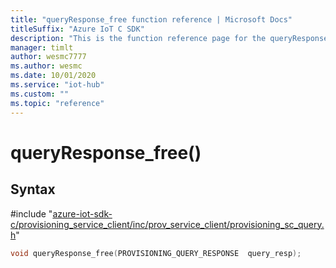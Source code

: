 ```yaml
---                             
title: "queryResponse_free function reference | Microsoft Docs" 
titleSuffix: "Azure IoT C SDK"            
description: "This is the function reference page for the queryResponse_free() function in the Azure IoT C SDK. This SDK is used with Azure IoT Hub and Azure IoT Hub Device Provisioning Service"            
manager: timlt                 
author: wesmc7777              
ms.author: wesmc               
ms.date: 10/01/2020                    
ms.service: "iot-hub"             
ms.custom: ""                
ms.topic: "reference"        
---                            
```


# queryResponse_free()

## Syntax

\#include "[azure-iot-sdk-c/provisioning_service_client/inc/prov_service_client/provisioning_sc_query.h](../provisioning-sc-query-h.md)"  
```C
void queryResponse_free(PROVISIONING_QUERY_RESPONSE  query_resp);
```

